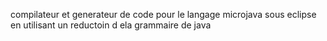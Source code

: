 compilateur et generateur de code pour le langage microjava sous eclipse en utilisant un reductoin d ela grammaire de java